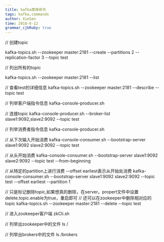 ```yaml
---
title: kafka常用命令
tags: kafka,commands
author: XieSen
time: 2018-6-12 
grammar_cjkRuby: true
---
```


// 创建topic

kafka-topics.sh --zookeeper master:2181 --create --partitions 2 --replication-factor 3 --topic test

// 列出所有的topic

kafka-topics.sh --zookeeper master:2181 --list 

// 查看test的详细信息
kafka-topics.sh --zookeeper master:2181 --describe --topic test

// 列举客户端指令信息
kafka-console-producer.sh 

// 连接topic
kafka-console-producer.sh --broker-list slave1:9092,slave2:9092 --topic test

// 列举消费者指令信息
kafka-console-producer.sh 

// 从下次输入开始消费
kafka-console-consumer.sh --bootstrap-server slave1:9092 slave2:9092 --topic test

// 从头开始消费
kafka-console-consumer.sh --bootstrap-server slave1:9092 slave2:9092 --topic test --from-beginning

// 从特定的partition上进行消费 --offset earliest表示从开始处消费
kafka-console-consumer.sh --bootstrap-server slave1:9092 slave2:9092 --topic test --offset earliest --partition 1

// 只是标记删除topic,如果想真的删除，在server。propert文件中设置delete.topic.enable为true，重启即可
// 还可以在zookeeper中删除相对应的topic
kafka-topics.sh --zookeeper master:2181 --delete --topic test

// 进入zookeeper客户端
zkCli.sh 

// 列举出zookeeper中的文件
ls /

// 列举出brokers中的文件
ls /brokers




